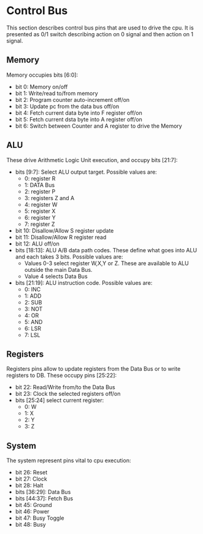 # Control Bus
This section describes control bus pins that are used to drive the cpu. It is
presented as 0/1 switch describing action on 0 signal and then action on 1
signal.

## Memory
Memory occupies bits [6:0]:
 - bit 0: Memory on/off
 - bit 1: Write/read to/from memory
 - bit 2: Program counter auto-increment off/on
 - bit 3: Update pc from the data bus off/on
 - bit 4: Fetch current data byte into F register off/on
 - bit 5: Fetch current dsta byte into A register off/on
 - bit 6: Switch between Counter and A register to drive the Memory

## ALU
These drive Arithmetic Logic Unit execution, and occupy bits [21:7]:
 - bits [9:7]: Select ALU output target. Possible values are:
   - 0: register R
   - 1: DATA Bus
   - 2: register P
   - 3: registers Z and A
   - 4: register W
   - 5: register X
   - 6: register Y
   - 7: register Z
 - bit 10: Disallow/Allow S register update
 - bit 11: Disallow/Allow R register read
 - bit 12: ALU off/on
 - bits [18:13]: ALU A/B data path codes. These define what goes into ALU and
   each takes 3 bits. Possible values are:
   - Values 0-3 select register W,X,Y or Z. These are available to ALU outside
     the main Data Bus.
   - Value 4 selects Data Bus
 - bits [21:19]: ALU instruction code. Possible values are:
   - 0: INC
   - 1: ADD
   - 2: SUB
   - 3: NOT
   - 4: OR
   - 5: AND
   - 6: LSR
   - 7: LSL

## Registers
Registers pins allow to update registers from the Data Bus or to write registers
to DB. These occupy pins [25:22]:
 - bit 22: Read/Write from/to the Data Bus
 - bit 23: Clock the selected registers off/on
 - bits [25:24] select current register:
   - 0: W
   - 1: X
   - 2: Y
   - 3: Z

## System
The system represent pins vital to cpu execution:
 - bit 26: Reset
 - bit 27: Clock
 - bit 28: Halt
 - bits [36:29]: Data Bus
 - bits [44:37]: Fetch Bus
 - bit 45: Ground
 - bit 46: Power
 - bit 47: Busy Toggle
 - bit 48: Busy
